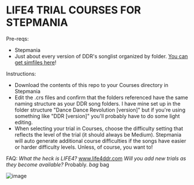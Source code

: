 # LIFE4 TRIAL COURSES FOR STEPMANIA

Pre-reqs:
- Stepmania 
- Just about every version of DDR's songlist organized by folder. <a href="https://zenius-i-vanisher.com/v5.2/simfiles.php">You can get simfiles here</a>!

Instructions:
- Download the contents of this repo to your Courses directory in Stepmania
- Edit the .crs files and confirm that the folders referenced have the same naming structure as your DDR song folders. I have mine set up in the folder structure "Dance Dance Revolution [version]" but if you're using something like "DDR [version]" you'll probably have to do some light editing. 
- When selecting your trial in Courses, choose the difficulty setting that reflects the level of the trial (it should always be Medium). Stepmania will auto generate additional course difficulties if the songs have easier or harder difficulty levels. Unless, of course, you want to! 

FAQ:
*What the heck is LIFE4?*
www.life4ddr.com
*Will you add new trials as they become available?*
Probably.
*bag*
bag

![image](https://user-images.githubusercontent.com/13366464/130363156-edfc0e70-d8ad-44f8-b536-6dd0314bc39c.png)
